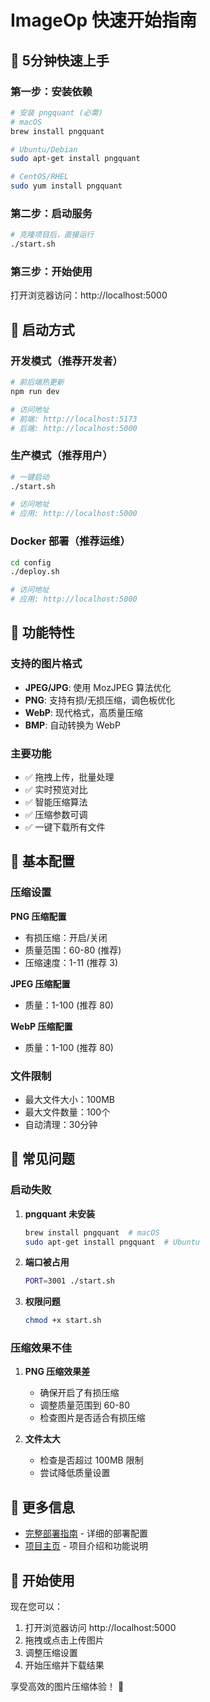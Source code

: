 # ImageOp 快速开始指南

## 🎯 5分钟快速上手

### 第一步：安装依赖

```bash
# 安装 pngquant (必需)
# macOS
brew install pngquant

# Ubuntu/Debian
sudo apt-get install pngquant

# CentOS/RHEL
sudo yum install pngquant
```

### 第二步：启动服务

```bash
# 克隆项目后，直接运行
./start.sh
```

### 第三步：开始使用

打开浏览器访问：http://localhost:5000

## 🚀 启动方式

### 开发模式（推荐开发者）

```bash
# 前后端热更新
npm run dev

# 访问地址
# 前端: http://localhost:5173
# 后端: http://localhost:5000
```

### 生产模式（推荐用户）

```bash
# 一键启动
./start.sh

# 访问地址
# 应用: http://localhost:5000
```

### Docker 部署（推荐运维）

```bash
cd config
./deploy.sh

# 访问地址
# 应用: http://localhost:5000
```

## 📱 功能特性

### 支持的图片格式
- **JPEG/JPG**: 使用 MozJPEG 算法优化
- **PNG**: 支持有损/无损压缩，调色板优化
- **WebP**: 现代格式，高质量压缩
- **BMP**: 自动转换为 WebP

### 主要功能
- ✅ 拖拽上传，批量处理
- ✅ 实时预览对比
- ✅ 智能压缩算法
- ✅ 压缩参数可调
- ✅ 一键下载所有文件

## 🔧 基本配置

### 压缩设置

**PNG 压缩配置**
- 有损压缩：开启/关闭
- 质量范围：60-80 (推荐)
- 压缩速度：1-11 (推荐 3)

**JPEG 压缩配置**
- 质量：1-100 (推荐 80)

**WebP 压缩配置**
- 质量：1-100 (推荐 80)

### 文件限制
- 最大文件大小：100MB
- 最大文件数量：100个
- 自动清理：30分钟

## 🚨 常见问题

### 启动失败

1. **pngquant 未安装**
   ```bash
   brew install pngquant  # macOS
   sudo apt-get install pngquant  # Ubuntu
   ```

2. **端口被占用**
   ```bash
   PORT=3001 ./start.sh
   ```

3. **权限问题**
   ```bash
   chmod +x start.sh
   ```

### 压缩效果不佳

1. **PNG 压缩效果差**
   - 确保开启了有损压缩
   - 调整质量范围到 60-80
   - 检查图片是否适合有损压缩

2. **文件太大**
   - 检查是否超过 100MB 限制
   - 尝试降低质量设置

## 📖 更多信息

- [完整部署指南](DEPLOYMENT.md) - 详细的部署配置
- [项目主页](../README.md) - 项目介绍和功能说明

## 🎉 开始使用

现在您可以：
1. 打开浏览器访问 http://localhost:5000
2. 拖拽或点击上传图片
3. 调整压缩设置
4. 开始压缩并下载结果

享受高效的图片压缩体验！ 🚀